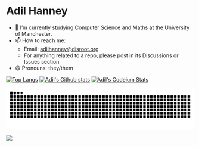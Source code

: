 # Adil Hanney

- 🔭 I’m currently studying Computer Science and Maths at the University of Manchester.
- 📫 How to reach me:
    - Email: [adilhanney@disroot.org](mailto:adilhanney@disroot.org)
    - For anything related to a repo, please post in its Discussions or Issues section
- 😄 Pronouns: they/them


[<img src="https://github-readme-stats-adil192.vercel.app/api/top-langs/?username=adil192&show_icons=true&count_private=true&theme=dark&langs_count=8&hide=CMake,ShaderLab,C%23,C%2B%2B&layout=compact&exclude_repo=android_kernel_samsung_gts7,twrp_device_samsung_gts7lwifi,android10_kernel_samsung_gts7lwifi,android_device_samsung_gts7lwifi,android_kernel_samsung_exynos990,android_kernel_samsung_gts7lwifi-old,proprietary_vendor_samsung_gts7lwifi,android_device_samsung_r8s,proprietary_vendor_samsung_r8s,proprietary_vendor_samsung_sm8250-common,android_device_samsung_sm8250-common,android_device_samsung_exynos990-common,kernel_samsung_exynos990,proprietary_vendor_samsung_exynos990-common,recovery_device_samsung_r8s,PatientAccess_Patched,Stagecoach_Patched,social-old,web-repo,Adil-Hanney-Org&custom_title=Most%20used%20languages" alt="Top Langs" height=180>](https://github.com/anuraghazra/github-readme-stats)
[<img src="https://github-readme-stats-adil192.vercel.app/api?username=adil192&show_icons=true&count_private=true&include_all_commits=true&theme=dark&custom_title=Adil's%20GitHub%20stats" alt="Adil's Github stats" height=180>](https://github.com/anuraghazra/github-readme-stats)
[<img src="https://codeium.com/profile/adil192/card.png" alt="Adil's Codeium Stats" height=180>](https://codeium.com/profile/adil192/)

<!-- By https://github.com/marketplace/actions/generate-snake-game-from-github-contribution-grid -->
<picture>
  <source media="(prefers-color-scheme: dark)" srcset="https://raw.githubusercontent.com/adil192/adil192/snake/github-contribution-grid-snake-dark.svg">
  <source media="(prefers-color-scheme: light)" srcset="https://raw.githubusercontent.com/adil192/adil192/snake/github-contribution-grid-snake.svg">
  <img alt="github contribution grid snake animation" src="https://raw.githubusercontent.com/adil192/adil192/snake/github-contribution-grid-snake.svg">
</picture>

[![](https://visitcount.itsvg.in/api?id=adil192&icon=0&color=0)](https://visitcount.itsvg.in)


<!--
**adil192/adil192** is a ✨ _special_ ✨ repository because its `README.md` (this file) appears on your GitHub profile.

Here are some ideas to get you started:

- 🔭 I’m currently working on ...
- 🌱 I’m currently learning ...
- 👯 I’m looking to collaborate on ...
- 🤔 I’m looking for help with ...
- 💬 Ask me about ...
- 📫 How to reach me: ...
- 😄 Pronouns: ...
- ⚡ Fun fact: ...
-->
